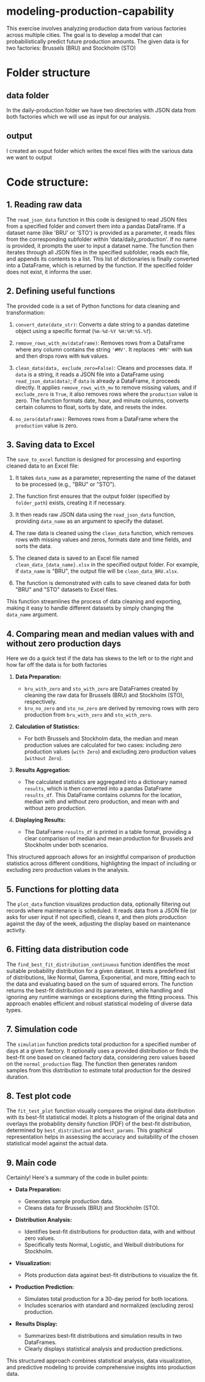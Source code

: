 # modeling-production-capability
 This exercise involves analyzing production data from various factories across multiple cities. The goal is to develop a model that can probabilistically predict future production amounts. The given data is for two factories: Brussels (BRU) and Stockholm (STO)

 # Folder structure 
 ## data folder
  In the daily-production folder we have two directories with JSON data from both factories which we will use as input for our analysis. 

 ## output
  I created an ouput folder which writes the excel files with the various data we want to output


# Code structure: 
## 1. Reading raw data
 The `read_json_data` function in this code is designed to read JSON files from a specified folder and convert them into a pandas DataFrame. If a dataset name (like 'BRU' or 'STO') is provided as a parameter, it reads files from the corresponding subfolder within 'data/daily_production'. If no name is provided, it prompts the user to input a dataset name. The function then iterates through all JSON files in the specified subfolder, reads each file, and appends its contents to a list. This list of dictionaries is finally converted into a DataFrame, which is returned by the function. If the specified folder does not exist, it informs the user.

## 2. Defining useful functions
 The provided code is a set of Python functions for data cleaning and transformation:

1. `convert_date(date_str)`: Converts a date string to a pandas datetime object using a specific format (`%m-%d-%Y %H:%M:%S.%f`).

2. `remove_rows_with_mv(dataframe)`: Removes rows from a DataFrame where any column contains the string `'#MV'`. It replaces `'#MV'` with `NaN` and then drops rows with `NaN` values.

3. `clean_data(data, exclude_zero=False)`: Cleans and processes data. If `data` is a string, it reads a JSON file into a DataFrame using `read_json_data(data)`; if `data` is already a DataFrame, it proceeds directly. It applies `remove_rows_with_mv` to remove missing values, and if `exclude_zero` is `True`, it also removes rows where the `production` value is zero. The function formats date, hour, and minute columns, converts certain columns to float, sorts by date, and resets the index.

4. `no_zero(dataframe)`: Removes rows from a DataFrame where the `production` value is zero.


## 3. Saving data to Excel

The `save_to_excel` function is designed for processing and exporting cleaned data to an Excel file:

1. It takes `data_name` as a parameter, representing the name of the dataset to be processed (e.g., "BRU" or "STO").

2. The function first ensures that the output folder (specified by `folder_path`) exists, creating it if necessary.

3. It then reads raw JSON data using the `read_json_data` function, providing `data_name` as an argument to specify the dataset.

4. The raw data is cleaned using the `clean_data` function, which removes rows with missing values and zeros, formats date and time fields, and sorts the data.

5. The cleaned data is saved to an Excel file named `clean_data_{data_name}.xlsx` in the specified output folder. For example, if `data_name` is "BRU", the output file will be `clean_data_BRU.xlsx`.

6. The function is demonstrated with calls to save cleaned data for both "BRU" and "STO" datasets to Excel files.

This function streamlines the process of data cleaning and exporting, making it easy to handle different datasets by simply changing the `data_name` argument.

## 4. Comparing mean and median values with and without zero production days

Here we do a quick test if the data has skews to the left or to the right and how far off the data is for both factories

1. **Data Preparation:**
   - `bru_with_zero` and `sto_with_zero` are DataFrames created by cleaning the raw data for Brussels (BRU) and Stockholm (STO), respectively.
   - `bru_no_zero` and `sto_no_zero` are derived by removing rows with zero production from `bru_with_zero` and `sto_with_zero`.

2. **Calculation of Statistics:**
   - For both Brussels and Stockholm data, the median and mean production values are calculated for two cases: including zero production values (`with Zero`) and excluding zero production values (`without Zero`).

3. **Results Aggregation:**
   - The calculated statistics are aggregated into a dictionary named `results`, which is then converted into a pandas DataFrame `results_df`. This DataFrame contains columns for the location, median with and without zero production, and mean with and without zero production.

4. **Displaying Results:**
   - The DataFrame `results_df` is printed in a table format, providing a clear comparison of median and mean production for Brussels and Stockholm under both scenarios.

This structured approach allows for an insightful comparison of production statistics across different conditions, highlighting the impact of including or excluding zero production values in the analysis.

## 5. Functions for plotting data

The `plot_data` function visualizes production data, optionally filtering out records where maintenance is scheduled. It reads data from a JSON file (or asks for user input if not specified), cleans it, and then plots production against the day of the week, adjusting the display based on maintenance activity.

## 6. Fitting data distribution code

The `find_best_fit_distribution_continuous` function identifies the most suitable probability distribution for a given dataset. It tests a predefined list of distributions, like Normal, Gamma, Exponential, and more, fitting each to the data and evaluating based on the sum of squared errors. The function returns the best-fit distribution and its parameters, while handling and ignoring any runtime warnings or exceptions during the fitting process. This approach enables efficient and robust statistical modeling of diverse data types.

## 7. Simulation code 

The `simulation` function predicts total production for a specified number of days at a given factory. It optionally uses a provided distribution or finds the best-fit one based on cleaned factory data, considering zero values based on the `normal_production` flag. The function then generates random samples from this distribution to estimate total production for the desired duration.

## 8. Test plot code

The `fit_test_plot` function visually compares the original data distribution with its best-fit statistical model. It plots a histogram of the original data and overlays the probability density function (PDF) of the best-fit distribution, determined by `best_distribution` and `best_params`. This graphical representation helps in assessing the accuracy and suitability of the chosen statistical model against the actual data.

## 9. Main code 

Certainly! Here's a summary of the code in bullet points:

- **Data Preparation:**
  - Generates sample production data.
  - Cleans data for Brussels (BRU) and Stockholm (STO).

- **Distribution Analysis:**
  - Identifies best-fit distributions for production data, with and without zero values.
  - Specifically tests Normal, Logistic, and Weibull distributions for Stockholm.

- **Visualization:**
  - Plots production data against best-fit distributions to visualize the fit.

- **Production Prediction:**
  - Simulates total production for a 30-day period for both locations.
  - Includes scenarios with standard and normalized (excluding zeros) production.

- **Results Display:**
  - Summarizes best-fit distributions and simulation results in two DataFrames.
  - Clearly displays statistical analysis and production predictions. 

This structured approach combines statistical analysis, data visualization, and predictive modeling to provide comprehensive insights into production data.
